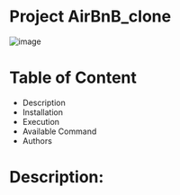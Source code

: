 # Project AirBnB_clone

![image](https://github.com/Ayatollah-blip/AirBnB_clone/assets/55857049/1955bf4d-bb70-452b-afe3-75e42506bfb5)

# Table of Content

   * Description
   * Installation
   * Execution
   * Available Command
   * Authors
     
# Description:


